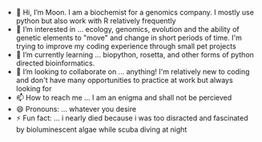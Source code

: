 - 👋 Hi, I’m Moon. I am a biochemist for a genomics company. I mostly use python but also work with R relatively frequently
- 👀 I’m interested in ... ecology, genomics, evolution and the ability of genetic elements to "move" and change in short periods of time. I'm trying to improve my coding experience through small pet projects
- 🌱 I’m currently learning ... biopython, rosetta, and other forms of python directed bioinformatics. 
- 💞️ I’m looking to collaborate on ... anything! I'm relatively new to coding and don't have many opportunities to practice at work but always looking for 
- 📫 How to reach me ... I am an enigma and shall not be percieved
- 😄 Pronouns: ... whatever you desire
- ⚡ Fun fact: ... i nearly died because i was too disracted and fascinated by bioluminescent algae while scuba diving at night

<!---
moondazed42/moondazed42 is a ✨ special ✨ repository because its `README.md` (this file) appears on your GitHub profile.
You can click the Preview link to take a look at your changes.
--->

